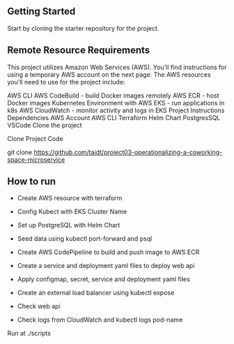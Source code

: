 ## Getting Started
Start by cloning the starter repository for the project.

## Remote Resource Requirements
This project utilizes Amazon Web Services (AWS). You'll find instructions for using a temporary AWS account on the next page. The AWS resources you'll need to use for the project include:

AWS CLI
AWS CodeBuild - build Docker images remotely
AWS ECR - host Docker images
Kubernetes Environment with AWS EKS - run applications in k8s
AWS CloudWatch - monitor activity and logs in EKS
Project Instructions
Dependencies
AWS Account
AWS CLI
Terraform
Helm Chart
PostgresSQL
VSCode
Clone the project

Clone Project Code

git clone https://github.com/taidt/project03-operationalizing-a-coworking-space-microservice

## How to run
- Create AWS resource with terraform

- Config Kubect with EKS Cluster Name

- Set up PostgreSQL with Helm Chart

- Seed data using kubectl port-forward and psql

- Create AWS CodePipeline to build and push image to AWS ECR

- Create a service and deployment yaml files to deploy web api

- Apply configmap, secret, service and deployment yaml files

- Create an external load balancer using kubectl expose

- Check web api

- Check logs from CloudWatch and kubectl logs pod-name

Run at ./scripts



